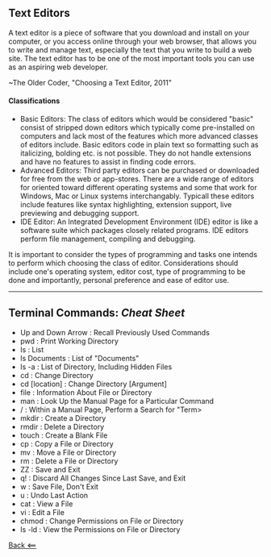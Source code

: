 ## Text Editors

A text editor is a piece of software that you download and install on your computer, or you access online through your web browser, that allows you to write and manage text, especially the text that you write to build a web site. The text editor has to be one of the most important tools you can use as an aspiring web developer.

~The Older Coder, "Choosing a Text Editor, 2011"

#### Classifications
- Basic Editors: The class of editors which would be considered "basic" consist of stripped down editors which typically come pre-installed on computers and lack most of the features which more advanced classes of editors include.  Basic editors code in plain text so formatting such as italicizing, bolding etc. is not possible.  They do not handle extensions and have no features to assist in finding code errors.
- Advanced Editors: Third party editors can be purchased or downloaded for free from the web or app-stores.  There are a wide range of editors for oriented toward different operating systems and some that work for Windows, Mac or Linux systems interchangably.  Typicall these editors include features like syntax highlighting, extension support, live previewing and debugging support.
- IDE Editor: An Integrated Development Environment (IDE) editor is like a software suite which packages closely related programs.  IDE editors perform file management, compiling and debugging.

It is important to consider the types of programming and tasks one intends to perform which choosing the class of editor. Considerations should include one's operating system, editor cost, type of programming to be done and importantly, personal preference and ease of editor use.

---

## Terminal Commands: *Cheat Sheet*

- Up and Down Arrow : Recall Previously Used Commands
- pwd : Print Working Directory
- ls : List
- ls Documents : List of "Documents"
- ls -a : List of Directory, Including Hidden Files
- cd : Change Directory
- cd [location] : Change Directory [Argument]
- file : Information About File or Directory
- man <command> : Look Up the Manual Page for a Particular Command
- /<term> : Within a Manual Page, Perform a Search for "Term>
- mkdir : Create a Directory
- rmdir : Delete a Directory
- touch : Create a Blank File
- cp : Copy a File or Directory
- mv : Move a File or Directory
- rm : Delete a File or Directory
- ZZ : Save and Exit
- q! : Discard All Changes Since Last Save, and Exit
- w : Save File, Don't Exit
- u : Undo Last Action
- cat : View a File
- vi : Edit a File
- chmod : Change Permissions on File or Directory
- ls -ld : View the Permissions on File or Directory

[Back <==](README.md)
